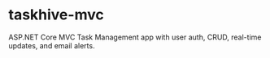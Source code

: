 # taskhive-mvc
ASP.NET Core MVC Task Management app with user auth, CRUD, real-time updates, and email alerts.
